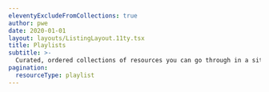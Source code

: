 ```yaml
---
eleventyExcludeFromCollections: true
author: pwe
date: 2020-01-01
layout: layouts/ListingLayout.11ty.tsx
title: Playlists
subtitle: >-
  Curated, ordered collections of resources you can go through in a sitting.
pagination:
  resourceType: playlist
---
```


